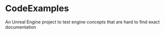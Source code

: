 # CodeExamples
An Unreal Engine project to test engine concepts that are hard to find exact documentation
